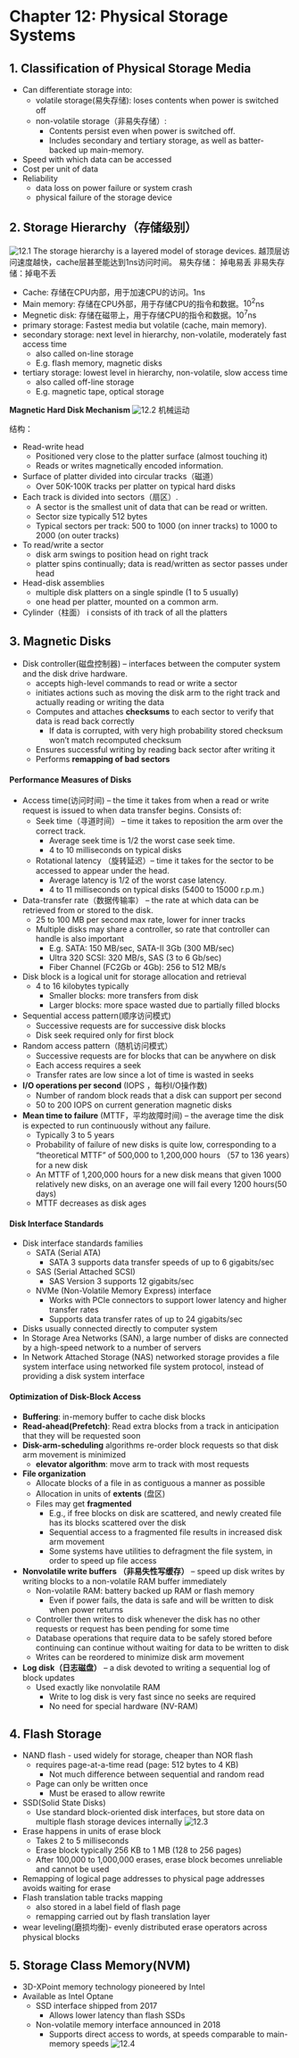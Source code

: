 # Chapter 12: Physical Storage Systems
## 1. Classification of Physical Storage Media
- Can differentiate storage into:
    - volatile storage(易失存储): loses contents when power is switched off
    - non-volatile storage（非易失存储）: 
        - Contents persist even when power is switched off. 
        - Includes secondary and tertiary storage, as well as batter-    backed up main-memory.
- Speed with which data can be accessed
- Cost per unit of data
- Reliability
    - data loss on power failure or system crash
    - physical failure of the storage device
## 2. Storage Hierarchy（存储级别）
![12.1](12.1.png)
The storage hierarchy is a layered model of storage devices. 越顶层访问速度越快，cache层甚至能达到1ns访问时间。
易失存储： 掉电易丢
非易失存储：掉电不丢

- Cache: 存储在CPU内部，用于加速CPU的访问。$1$ns
- Main memory: 存储在CPU外部，用于存储CPU的指令和数据。$10^2$ns
- Megnetic disk: 存储在磁带上，用于存储CPU的指令和数据。$10^7$ns
- primary storage: Fastest media but volatile (cache, main memory).
- secondary storage: next level in hierarchy, non-volatile, moderately fast access time
    - also called on-line storage 
    - E.g. flash memory, magnetic disks
- tertiary storage: lowest level in hierarchy, non-volatile, slow access time
    - also called off-line storage 
    - E.g. magnetic tape, optical storage

**Magnetic Hard Disk Mechanism**
![12.2](12.2.png)
机械运动

结构：
- Read-write head 
    - Positioned very close to the platter surface (almost touching it)
    - Reads or writes magnetically encoded information.
- Surface of platter divided into circular tracks（磁道）
    - Over 50K-100K tracks per platter on typical hard disks
- Each track is divided into sectors（扇区）.  
    - A sector is the smallest unit of data that can be read or written.
    - Sector size typically 512 bytes
    - Typical sectors per track: 500 to 1000 (on inner tracks) to 1000 to 2000 (on outer tracks)
- To read/write a sector
    - disk arm swings to position head on right track
    - platter spins continually; data is read/written as sector passes under head
- Head-disk assemblies 
    - multiple disk platters on a single spindle (1 to 5 usually)
    - one head per platter, mounted on a common arm.
- Cylinder（柱面） i consists of ith track of all the platters 

## 3. Magnetic Disks

- Disk controller(磁盘控制器)  – interfaces between the computer system and the disk drive hardware.
    - accepts high-level commands to read or write a sector 
    - initiates actions such as moving the disk arm to the right track and actually reading or writing the data
    - Computes and attaches **checksums** to each sector to verify that data is read back correctly
        - If data is corrupted, with very high probability stored checksum won’t match recomputed checksum
    - Ensures successful writing by reading back sector after writing it
    - Performs **remapping of bad sectors**
#### Performance Measures of Disks
- Access time(访问时间) – the time it takes from when a read or write request is issued to when data transfer begins.  Consists of: 
    - Seek time（寻道时间） – time it takes to reposition the arm over the correct track. 
        - Average seek time is 1/2 the worst case seek time.
        - 4 to 10 milliseconds on typical disks
    - Rotational latency （旋转延迟）– time it takes for the sector to be accessed to appear under the head. 
        - Average latency is 1/2 of the worst case latency.
        - 4 to 11 milliseconds on typical disks (5400 to 15000 r.p.m.)
- Data-transfer rate（数据传输率） – the rate at which data can be retrieved from or stored to the disk.
    - 25 to 100 MB per second max rate, lower for inner tracks
    - Multiple disks may share a controller, so rate that controller can handle is also important
        - E.g. SATA: 150 MB/sec, SATA-II 3Gb (300 MB/sec)
        - Ultra 320 SCSI: 320 MB/s, SAS (3 to 6 Gb/sec)
        - Fiber Channel (FC2Gb or 4Gb): 256 to 512 MB/s
- Disk block is a logical unit for storage allocation and retrieval
    - 4 to 16 kilobytes typically
        - Smaller blocks: more transfers from disk
        - Larger blocks:  more space wasted due to partially filled blocks
- Sequential access pattern(顺序访问模式)
    - Successive requests are for successive disk blocks
    - Disk seek required only for first block
- Random access pattern（随机访问模式）
    - Successive requests are for blocks that can be anywhere on disk
    - Each access requires a seek
    - Transfer rates are low since a lot of time is wasted in seeks
- **I/O operations per second** (IOPS ，每秒I/O操作数)
    - Number of random block reads that a disk can support per second
    - 50 to 200 IOPS on current generation magnetic disks
- **Mean time to failure** (MTTF，平均故障时间) – the average time the disk is expected to run continuously without any failure.
    - Typically 3 to 5 years
    - Probability of failure of new disks is quite low, corresponding to a “theoretical MTTF” of 500,000 to 1,200,000 hours （57 to 136 years）for a new disk
    - An MTTF of 1,200,000 hours for a new disk means that given 1000 relatively new disks, on an average one will fail every 1200 hours(50 days)
    - MTTF decreases as disk ages


#### Disk Interface Standards
- Disk interface standards families
    - SATA (Serial ATA) 
        - SATA 3 supports data transfer speeds of up to 6 gigabits/sec
    - SAS (Serial Attached SCSI)
        - SAS Version 3 supports 12 gigabits/sec
    - NVMe (Non-Volatile Memory Express) interface
        - Works with PCIe connectors to support lower latency and higher transfer rates
        - Supports data transfer rates of up to 24 gigabits/sec
- Disks usually connected directly to computer system
- In Storage Area Networks (SAN), a large number of disks are connected by a high-speed network to a number of servers
- In Network Attached Storage (NAS) networked storage provides a file system interface using networked file system protocol, instead of providing a disk system interface
#### Optimization of Disk-Block Access
- **Buffering**: in-memory buffer to cache disk blocks
- **Read-ahead(Prefetch)**: Read extra blocks from a track in anticipation that they will be requested soon
- **Disk-arm-scheduling** algorithms re-order block requests so that disk arm movement is minimized 
    - **elevator algorithm**: move arm to track with most requests
- **File organization**
    - Allocate blocks of a file in as contiguous a manner as possible
    - Allocation in units of **extents** (盘区)
    - Files may get **fragmented**
        - E.g., if free blocks on disk are scattered, and newly created file has its blocks scattered over the disk
        - Sequential access to a fragmented file results in increased disk arm movement
        - Some systems have utilities to defragment the file system, in order to speed up file access
- **Nonvolatile write buffers （非易失性写缓存）** – speed up disk writes by writing blocks to a non-volatile RAM buffer immediately
    - Non-volatile RAM:  battery backed up RAM or flash memory
        - Even if power fails, the data is safe and will be written to disk when power returns
    - Controller then writes to disk whenever the disk has no other requests or request has been pending for some time
    - Database operations that require data to be safely stored before continuing can continue without waiting for data to be written to disk
    - Writes can be reordered to minimize disk arm movement
- **Log disk（日志磁盘）** – a disk devoted to writing a sequential log of block updates
    - Used exactly like nonvolatile RAM
        - Write to log disk is very fast since no seeks are required
        - No need for special hardware (NV-RAM)
## 4. Flash Storage
- NAND flash - used widely for storage, cheaper than NOR flash
    - requires page-at-a-time read (page: 512 bytes to 4 KB)
        - Not much difference between sequential and random read
    - Page can only be written once
        - Must be erased to allow rewrite
- SSD(Solid State Disks) 
    - Use standard block-oriented disk interfaces, but store data on multiple flash storage devices internally
![12.3](12.3.png)
- Erase happens in units of erase block 
    - Takes 2 to 5 milliseconds
    - Erase block typically 256 KB to 1 MB (128 to 256 pages)
    - After 100,000 to 1,000,000 erases, erase block becomes unreliable and cannot be used
- Remapping of logical page addresses to physical page addresses avoids waiting for erase
- Flash translation table tracks mapping
    - also stored in a label field of flash page
    - remapping carried out by flash translation layer
- wear leveling(磨损均衡)- evenly distributed erase operators across physical blocks
## 5. Storage Class Memory(NVM)
- 3D-XPoint memory technology pioneered by Intel
- Available as Intel Optane
    - SSD interface shipped from 2017
        - Allows lower latency than flash SSDs
    - Non-volatile memory interface announced in 2018
        - Supports direct access to words, at speeds comparable to main-memory speeds
![12.4](12.4.png)






